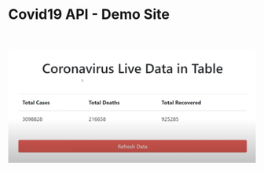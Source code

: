 # Covid19 API - Demo Site
<br>
<p align="center">
  <a href="https://neon-blini-2ed972.netlify.app/">
    <img src="https://github.com/KunwarPrabal/covid19_basic/blob/255c88201819e09c8b570f31c7bc35cc23e09920/Screenshot%202022-08-29%20at%205.53.11%20PM.png" alt="Live Data" width="1080px" style="max-width:100%;"/>
  </a>
</p>
